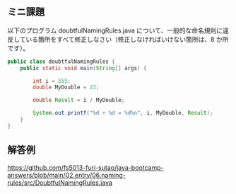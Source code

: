## ミニ課題

以下のプログラム doubtfulNamingRules.java について、一般的な命名規則に違反している箇所をすべて修正しなさい（修正しなければいけない箇所は、8 か所です）。

```java title=src/doubtfulNamingRules.java
public class doubtfulNamingRules {
    public static void main(String[] args) {

        int i = 555;
        double MyDouble = 23;

        double Result = i / MyDouble;

        System.out.printf("%d ÷ %d = %d%n", i, MyDouble, Result);
    }
}
```

## 解答例

https://github.com/fs5013-furi-sutao/java-bootcamp-answers/blob/main/02.entry/06.naming-rules/src/DoubtfulNamingRules.java
